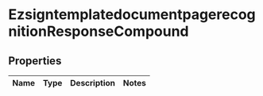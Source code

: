 
# EzsigntemplatedocumentpagerecognitionResponseCompound

## Properties
| Name | Type | Description | Notes |
| ------------ | ------------- | ------------- | ------------- |



